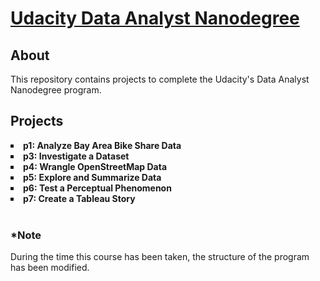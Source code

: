 <h1>
	<a href = "https://www.udacity.com/course/data-analyst-nanodegree--nd002">Udacity Data Analyst Nanodegree</a>
</h1>

<h2>About</h2>
This repository contains projects to complete the Udacity's Data Analyst Nanodegree program.
<br>

<h2>Projects</h2>

<li type='square'>
	<b> p1: Analyze Bay Area Bike Share Data </b>
</li>

<li type='square'>
	<b> p3: Investigate a Dataset</b>
</li>

<li type='square'>
	<b> p4: Wrangle OpenStreetMap Data </b>
</li>

<li type='square'>
	<b> p5: Explore and Summarize Data</b>
</li>

<li type='square'>
	<b> p6: Test a Perceptual Phenomenon</b>
</li>

<li type='square'>
	<b> p7: Create a Tableau Story</b>
</li>

<br>
<h3>*Note</h3>
During the time this course has been taken, the structure of the program has been modified. 
